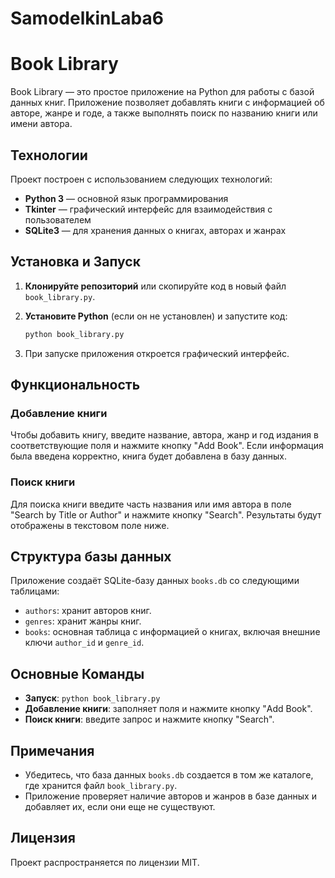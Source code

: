 # SamodelkinLaba6
# Book Library

Book Library — это простое приложение на Python для работы с базой данных книг. Приложение позволяет добавлять книги с информацией об авторе, жанре и годе, а также выполнять поиск по названию книги или имени автора.

## Технологии

Проект построен с использованием следующих технологий:
- **Python 3** — основной язык программирования
- **Tkinter** — графический интерфейс для взаимодействия с пользователем
- **SQLite3** — для хранения данных о книгах, авторах и жанрах

## Установка и Запуск

1. **Клонируйте репозиторий** или скопируйте код в новый файл `book_library.py`.

2. **Установите Python** (если он не установлен) и запустите код:

    ```bash
    python book_library.py
    ```

3. При запуске приложения откроется графический интерфейс.

## Функциональность

### Добавление книги

Чтобы добавить книгу, введите название, автора, жанр и год издания в соответствующие поля и нажмите кнопку "Add Book". Если информация была введена корректно, книга будет добавлена в базу данных.

### Поиск книги

Для поиска книги введите часть названия или имя автора в поле "Search by Title or Author" и нажмите кнопку "Search". Результаты будут отображены в текстовом поле ниже.

## Структура базы данных

Приложение создаёт SQLite-базу данных `books.db` со следующими таблицами:

- `authors`: хранит авторов книг.
- `genres`: хранит жанры книг.
- `books`: основная таблица с информацией о книгах, включая внешние ключи `author_id` и `genre_id`.

## Основные Команды

- **Запуск**: `python book_library.py`
- **Добавление книги**: заполняет поля и нажмите кнопку "Add Book".
- **Поиск книги**: введите запрос и нажмите кнопку "Search".

## Примечания

- Убедитесь, что база данных `books.db` создается в том же каталоге, где хранится файл `book_library.py`.
- Приложение проверяет наличие авторов и жанров в базе данных и добавляет их, если они еще не существуют.

## Лицензия

Проект распространяется по лицензии MIT.

